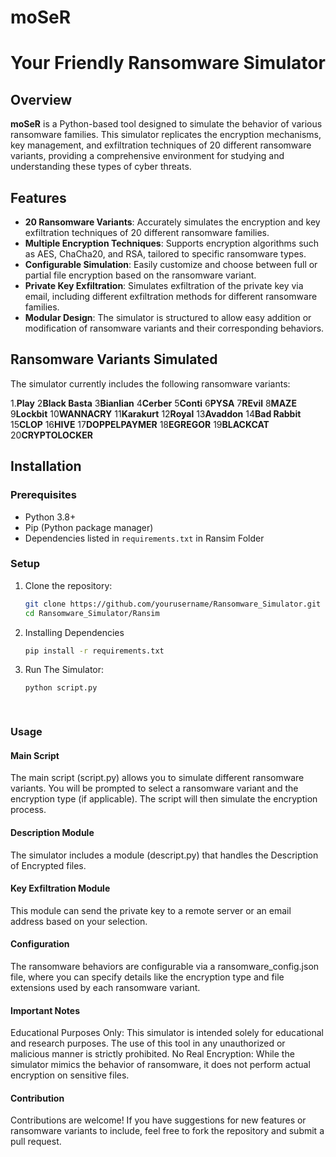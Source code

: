 # moSeR

# Your Friendly Ransomware Simulator

## Overview

**moSeR** is a Python-based tool designed to simulate the behavior of various ransomware families. This simulator replicates the encryption mechanisms, key management, and exfiltration techniques of 20 different ransomware variants, providing a comprehensive environment for studying and understanding these types of cyber threats.

## Features

- **20 Ransomware Variants**: Accurately simulates the encryption and key exfiltration techniques of 20 different ransomware families.
- **Multiple Encryption Techniques**: Supports encryption algorithms such as AES, ChaCha20, and RSA, tailored to specific ransomware types.
- **Configurable Simulation**: Easily customize and choose between full or partial file encryption based on the ransomware variant.
- **Private Key Exfiltration**: Simulates exfiltration of the private key via email, including different exfiltration methods for different ransomware families.
- **Modular Design**: The simulator is structured to allow easy addition or modification of ransomware variants and their corresponding behaviors.

## Ransomware Variants Simulated

The simulator currently includes the following ransomware variants:

1.**Play**
2**Black Basta**
3**Bianlian**
4**Cerber**
5**Conti**
6**PYSA**
7**REvil**
8**MAZE**
9**Lockbit**
10**WANNACRY**
11**Karakurt**
12**Royal**
13**Avaddon**
14**Bad Rabbit**
15**CLOP**
16**HIVE**
17**DOPPELPAYMER**
18**EGREGOR**
19**BLACKCAT**
20**CRYPTOLOCKER**

## Installation

### Prerequisites

- Python 3.8+
- Pip (Python package manager)
- Dependencies listed in `requirements.txt` in Ransim Folder



### Setup

1. Clone the repository:

   ```bash
   git clone https://github.com/yourusername/Ransomware_Simulator.git
   cd Ransomware_Simulator/Ransim

   
2. Installing Dependencies
     ```bash
     pip install -r requirements.txt
     
3. Run The Simulator:
   ```bash
   python script.py

  
### Usage

#### Main Script
The main script (script.py) allows you to simulate different ransomware variants. You will be prompted to select a ransomware variant and the encryption type (if applicable). The script will then simulate the encryption process.

#### Description Module
The simulator includes a module (descript.py) that handles the Description of Encrypted files.

#### Key Exfiltration Module
This module can send the private key to a remote server or an email address based on your selection.

#### Configuration
The ransomware behaviors are configurable via a ransomware_config.json file, where you can specify details like the encryption type and file extensions used by each ransomware variant.

#### Important Notes
Educational Purposes Only: This simulator is intended solely for educational and research purposes. The use of this tool in any unauthorized or malicious manner is strictly prohibited.
No Real Encryption: While the simulator mimics the behavior of ransomware, it does not perform actual encryption on sensitive files.

#### Contribution
Contributions are welcome! If you have suggestions for new features or ransomware variants to include, feel free to fork the repository and submit a pull request.
